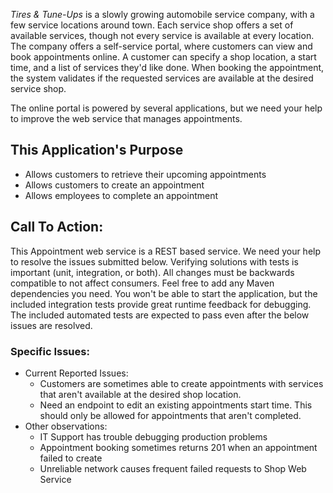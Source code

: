 _Tires & Tune-Ups_ is a slowly growing automobile service company, with a few service locations around town. 
Each service shop offers a set of available services, though not every service is available at every location.
The company offers a self-service portal, where customers can view and book appointments online.
A customer can specify a shop location, a start time, and a list of services they'd like done.
When booking the appointment, the system validates if the requested services are available at the desired service shop.

The online portal is powered by several applications, but we need your help to improve the web service that manages appointments.

## This Application's Purpose
* Allows customers to retrieve their upcoming appointments
* Allows customers to create an appointment
* Allows employees to complete an appointment

## Call To Action:
This Appointment web service is a REST based service.
We need your help to resolve the issues submitted below. Verifying solutions with tests is important (unit, integration, or both).
All changes must be backwards compatible to not affect consumers. Feel free to add any Maven dependencies you need.
You won't be able to start the application, but the included integration tests provide great runtime feedback for debugging.
The included automated tests are expected to pass even after the below issues are resolved.

### Specific Issues:
* Current Reported Issues:
  * Customers are sometimes able to create appointments with services that aren't available at the desired shop location.
  * Need an endpoint to edit an existing appointments start time. This should only be allowed for appointments that aren't completed.
* Other observations:
  * IT Support has trouble debugging production problems
  * Appointment booking sometimes returns 201 when an appointment failed to create
  * Unreliable network causes frequent failed requests to Shop Web Service
